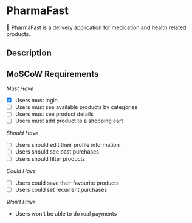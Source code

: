 # PharmaFast
💊 PharmaFast is a delivery application for medication and health related products.

## Description



## MoSCoW Requirements

*Must Have*
- [X] Users must login
- [ ] Users must see available products by categories
- [ ] Users must see product details
- [ ] Users must add product to a shopping cart

*Should Have*
- [ ] Users should edit their profile information
- [ ] Users  should see past purchases
- [ ] Users should filter products

*Could Have*
- [ ] Users could save their favourite products
- [ ] Users could set recurrent purchases

*Won't Have*
- Users won't be able to do real payments

